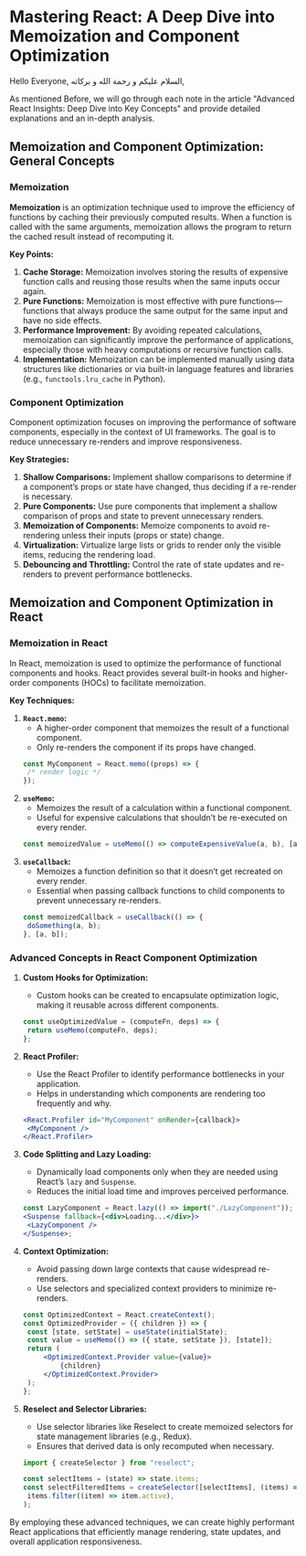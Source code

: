 # Mastering React: A Deep Dive into Memoization and Component Optimization

Hello Everyone, السلام عليكم و رحمة الله و بركاته,

As mentioned Before, we will go through each note in the article "Advanced React Insights: Deep Dive into Key Concepts" and provide detailed explanations and an in-depth analysis.

## Memoization and Component Optimization: General Concepts

### Memoization

**Memoization** is an optimization technique used to improve the efficiency of functions by caching their previously computed results. When a function is called with the same arguments, memoization allows the program to return the cached result instead of recomputing it.

**Key Points:**

1. **Cache Storage:** Memoization involves storing the results of expensive function calls and reusing those results when the same inputs occur again.
2. **Pure Functions:** Memoization is most effective with pure functions—functions that always produce the same output for the same input and have no side effects.
3. **Performance Improvement:** By avoiding repeated calculations, memoization can significantly improve the performance of applications, especially those with heavy computations or recursive function calls.
4. **Implementation:** Memoization can be implemented manually using data structures like dictionaries or via built-in language features and libraries (e.g., `functools.lru_cache` in Python).

### Component Optimization

Component optimization focuses on improving the performance of software components, especially in the context of UI frameworks. The goal is to reduce unnecessary re-renders and improve responsiveness.

**Key Strategies:**

1. **Shallow Comparisons:** Implement shallow comparisons to determine if a component’s props or state have changed, thus deciding if a re-render is necessary.
2. **Pure Components:** Use pure components that implement a shallow comparison of props and state to prevent unnecessary renders.
3. **Memoization of Components:** Memoize components to avoid re-rendering unless their inputs (props or state) change.
4. **Virtualization:** Virtualize large lists or grids to render only the visible items, reducing the rendering load.
5. **Debouncing and Throttling:** Control the rate of state updates and re-renders to prevent performance bottlenecks.

## Memoization and Component Optimization in React

### Memoization in React

In React, memoization is used to optimize the performance of functional components and hooks. React provides several built-in hooks and higher-order components (HOCs) to facilitate memoization.

**Key Techniques:**

1. **`React.memo`:**
   - A higher-order component that memoizes the result of a functional component.
   - Only re-renders the component if its props have changed.
   ```jsx
   const MyComponent = React.memo((props) => {
   	/* render logic */
   });
   ```
2. **`useMemo`:**
   - Memoizes the result of a calculation within a functional component.
   - Useful for expensive calculations that shouldn’t be re-executed on every render.
   ```jsx
   const memoizedValue = useMemo(() => computeExpensiveValue(a, b), [a, b]);
   ```
3. **`useCallback`:**
   - Memoizes a function definition so that it doesn’t get recreated on every render.
   - Essential when passing callback functions to child components to prevent unnecessary re-renders.
   ```jsx
   const memoizedCallback = useCallback(() => {
   	doSomething(a, b);
   }, [a, b]);
   ```

### Advanced Concepts in React Component Optimization

1. **Custom Hooks for Optimization:**

   - Custom hooks can be created to encapsulate optimization logic, making it reusable across different components.

   ```jsx
   const useOptimizedValue = (computeFn, deps) => {
   	return useMemo(computeFn, deps);
   };
   ```

2. **React Profiler:**

   - Use the React Profiler to identify performance bottlenecks in your application.
   - Helps in understanding which components are rendering too frequently and why.

   ```jsx
   <React.Profiler id="MyComponent" onRender={callback}>
   	<MyComponent />
   </React.Profiler>
   ```

3. **Code Splitting and Lazy Loading:**

   - Dynamically load components only when they are needed using React’s `lazy` and `Suspense`.
   - Reduces the initial load time and improves perceived performance.

   ```jsx
   const LazyComponent = React.lazy(() => import("./LazyComponent"));
   <Suspense fallback={<div>Loading...</div>}>
   	<LazyComponent />
   </Suspense>;
   ```

4. **Context Optimization:**

   - Avoid passing down large contexts that cause widespread re-renders.
   - Use selectors and specialized context providers to minimize re-renders.

   ```jsx
   const OptimizedContext = React.createContext();
   const OptimizedProvider = ({ children }) => {
   	const [state, setState] = useState(initialState);
   	const value = useMemo(() => ({ state, setState }), [state]);
   	return (
   		<OptimizedContext.Provider value={value}>
   			{children}
   		</OptimizedContext.Provider>
   	);
   };
   ```

5. **Reselect and Selector Libraries:**

   - Use selector libraries like Reselect to create memoized selectors for state management libraries (e.g., Redux).
   - Ensures that derived data is only recomputed when necessary.

   ```jsx
   import { createSelector } from "reselect";

   const selectItems = (state) => state.items;
   const selectFilteredItems = createSelector([selectItems], (items) =>
   	items.filter((item) => item.active),
   );
   ```

By employing these advanced techniques, we can create highly performant React applications that efficiently manage rendering, state updates, and overall application responsiveness.
